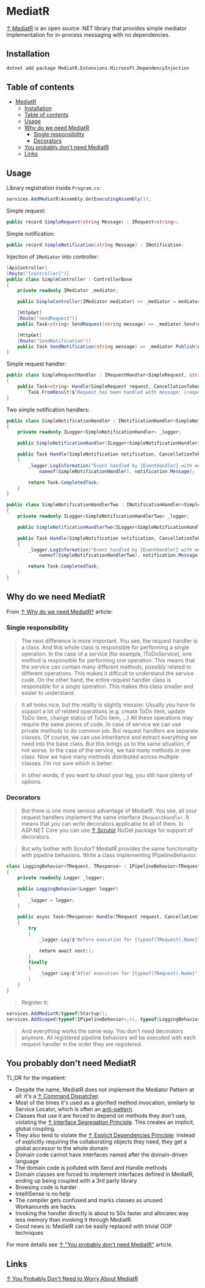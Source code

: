 # MediatR

[↑ MediatR](https://github.com/jbogard/MediatR) is an open source .NET library that provides simple mediator implementation for in-process messaging with no dependencies.

## Installation

```bash
dotnet add package MediatR.Extensions.Microsoft.DependencyInjection
```

## Table of contents

- [MediatR](#mediatr)
  - [Installation](#installation)
  - [Table of contents](#table-of-contents)
  - [Usage](#usage)
  - [Why do we need MediatR](#why-do-we-need-mediatr)
    - [Single responsibility](#single-responsibility)
    - [Decorators](#decorators)
  - [You probably don't need MediatR](#you-probably-dont-need-mediatr)
  - [Links](#links)

## Usage

Library registration inside `Program.cs`:

```csharp
services.AddMediatR(Assembly.GetExecutingAssembly());
```

Simple request:

```csharp
public record SimpleRequest(string Message) : IRequest<string>;
```

Simple notification:

```csharp
public record SimpleNotification(string Message) : INotification;
```

Injection of `IMediator` into controller:

```csharp
[ApiController]
[Route("[controller]")]
public class SimpleController : ControllerBase
{
    private readonly IMediator _mediator;

    public SimpleController(IMediator mediator) => _mediator = mediator;

    [HttpGet]
    [Route("SendRequest")]
    public Task<string> SendRequest(string message) => _mediator.Send(new SimpleRequest(message));

    [HttpGet]
    [Route("SendNotification")]
    public Task SendNotification(string message) => _mediator.Publish(new SimpleNotification(message));
}
```

Simple request handler:

```csharp
public class SimpleRequestHandler : IRequestHandler<SimpleRequest, string>
{
    public Task<string> Handle(SimpleRequest request, CancellationToken cancellationToken) =>
        Task.FromResult($"Request has been handled with message: {request.Message}");
}
```

Two simple notification handlers:

```csharp
public class SimpleNotificationHandler : INotificationHandler<SimpleNotification>
{
    private readonly ILogger<SimpleNotificationHandler> _logger;

    public SimpleNotificationHandler(ILogger<SimpleNotificationHandler> logger) => _logger = logger;

    public Task Handle(SimpleNotification notification, CancellationToken cancellationToken)
    {
        _logger.LogInformation("Event handled by {EventHandler} with message: {Message}",
            nameof(SimpleNotificationHandler), notification.Message);

        return Task.CompletedTask;
    }
}
```

```csharp
public class SimpleNotificationHandlerTwo : INotificationHandler<SimpleNotification>
{
    private readonly ILogger<SimpleNotificationHandlerTwo> _logger;

    public SimpleNotificationHandlerTwo(ILogger<SimpleNotificationHandlerTwo> logger) => _logger = logger;

    public Task Handle(SimpleNotification notification, CancellationToken cancellationToken)
    {
        _logger.LogInformation("Event handled by {EventHandler} with message: {Message}",
            nameof(SimpleNotificationHandlerTwo), notification.Message);

        return Task.CompletedTask;
    }
}
```

## Why do we need MediatR

From [↑ Why do we need MediatR?](https://ivanyakimov.blogspot.com/2021/11/why-do-we-need-mediatr.html) article:

### Single responsibility

> The next difference is more important. You see, the request handler is a class. And this whole class is responsible for performing a single operation. In the case of a service (for example, IToDoService), one method is responsible for performing one operation. This means that the service can contain many different methods, possibly related to different operations. This makes it difficult to understand the service code. On the other hand, the entire request handler class is responsible for a single operation. This makes this class smaller and easier to understand.

> It all looks nice, but the reality is slightly messier. Usually you have to support a lot of related operations (e.g. create ToDo item, update ToDo item, change status of ToDo item, ...) All these operations may require the same pieces of code. In case of service we can use private methods to do common job. But request handlers are separate classes. Of course, we can use inheritance and extract everything we need into the base class. But this brings us to the same situation, if not worse. In the case of the service, we had many methods in one class. Now we have many methods distributed across multiple classes. I'm not sure which is better.

> In other words, if you want to shoot your leg, you still have plenty of options.

### Decorators

> But there is one more serious advantage of MediatR. You see, all your request handlers implement the same interface `IRequestHandler`. It means that you can write decorators applicable to all of them. In ASP.NET Core you can use [↑ Scrutor](https://github.com/khellang/Scrutor) NuGet package for support of decorators.

> But why bother with Scrutor? MediatR provides the same functionality with pipeline behaviors. Write a class implementing IPipelineBehavior:

```csharp
class LoggingBehavior<TRequest, TResponse> : IPipelineBehavior<TRequest, TResponse>
{
    private readonly Logger _logger;

    public LoggingBehavior(Logger logger)
    {
        _logger = logger;
    }

    public async Task<TResponse> Handle(TRequest request, CancellationToken cancellationToken, RequestHandlerDelegate<TResponse> next)
    {
        try
        {
            _logger.Log($"Before execution for {typeof(TRequest).Name}");

            return await next();
        }
        finally
        {
            _logger.Log($"After execution for {typeof(TRequest).Name}");
        }
    }
}
```

> Register it:

```csharp
services.AddMediatR(typeof(Startup));
services.AddScoped(typeof(IPipelineBehavior<,>), typeof(LoggingBehavior<,>));
```

> And everything works the same way. You don't need decorators anymore. All registered pipeline behaviors will be executed with each request handler in the order they are registered.

## You probably don't need MediatR

TL;DR for the impatient:

- Despite the name, MediatR does not implement the Mediator Pattern at all: it's a [↑ Command Dispatcher](https://hillside.net/plop/plop/plop2001/accepted_submissions/PLoP2001/bdupireandebfernandez0/PLoP2001_bdupireandebfernandez0_1.pdf).
- Most of the times it's used as a glorified method invocation, similarly to Service Locator, which is often an [anti-pattern](https://blog.ploeh.dk/2010/02/03/ServiceLocatorisanAnti-Pattern).
- Classes that use it are forced to depend on methods they don't use, violating the [↑ Interface Segregation Principle](https://en.wikipedia.org/wiki/Interface_segregation_principle). This creates an implicit, global coupling.
- They also tend to violate the [↑ Explicit Dependencies Principle](https://docs.microsoft.com/en-us/dotnet/architecture/modern-web-apps-azure/architectural-principles#explicit-dependencies): instead of explicitly requiring the collaborating objects they need, they get a global accessor to the whole domain
- Domain code cannot have interfaces named after the domain-driven language
- The domain code is polluted with Send and Handle methods
- Domain classes are forced to implement interfaces defined in MediatR, ending up being coupled with a 3rd party library
- Browsing code is harder
- IntelliSense is no help
- The compiler gets confused and marks classes as unused. Workarounds are hacks.
- Invoking the handler directly is about to 50x faster and allocates way less memory than invoking it through MediatR.
- Good news is: MediatR can be easily replaced with trivial OOP techniques

For more details see [↑ "You probably don't need MediatR"](http://arialdomartini.github.io/mediatr) article.

## Links

[↑ You Probably Don't Need to Worry About MediatR](https://jimmybogard.com/you-probably-dont-need-to-worry-about-mediatr)
